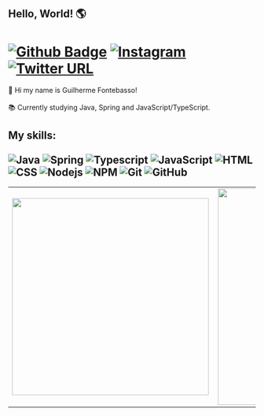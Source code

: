 ## Hello, World! 🌎
# [![Github Badge](https://img.shields.io/badge/-Github-242A2D?style=flat&logo=Github&logoColor=white&link=https://github.com/GFTF0906/)](https://github.com/GFTF0906/) [![Instagram](https://img.shields.io/badge/-instagram-D42F8A?style=flat&logo=instagram&logoColor=white&link=https://www.instagram.com/guifontebassogt/?hl=pt-br)](https://www.instagram.com/guifontebassogt/?hl=pt-br) [![Twitter URL](https://img.shields.io/twitter/url/https/twitter.com/bukotsunikki.svg?style=social&label=Follow%20%40Guifontebassogt)](https://twitter.com/Guifontebassogt)

<p align="left"> 
👋 Hi my name is Guilherme Fontebasso! <br><br>
📚 Currently studying Java, Spring and JavaScript/TypeScript.
</p>

## My skills: <br/> <br/> ![Java](https://img.shields.io/badge/-Java-ff961f?style=flat&logoColor=white&logo=java) ![Spring](https://img.shields.io/badge/-Spring-00d10d?style=flat&logoColor=white&logo=spring) ![Typescript](https://img.shields.io/badge/-Typescript-ffdd19?style=flat&logoColor=white&logo=typescript&color=3178C6) ![JavaScript](https://img.shields.io/badge/-JavaScript-ffdd19?style=flat&logoColor=white&logo=javascript) ![HTML](https://img.shields.io/badge/-HTML-ff0d00?style=flat&logoColor=white&logo=html5) ![CSS](https://img.shields.io/badge/-CSS-196eff?style=flat&logoColor=white&logo=css3) ![Nodejs](https://img.shields.io/badge/NodeJs-339933.svg?logo=node.js&logoColor=white) ![NPM](https://img.shields.io/badge/NPM-CB3837.svg?logo=npm) ![Git](https://img.shields.io/badge/-Git-black?style=flat-square&logo=git) ![GitHub](https://img.shields.io/badge/-GitHub-181717?style=flat-square&logo=github)
 
<center>
  <table>
    <tr>
        <td><img width="400px" align="left" src="https://github-readme-stats.vercel.app/api/top-langs/?username=GFTF0906&hide=html,CSS&layout=compact&count_private=true&langs_count=7" /></td>
        <td><img width="440px" align="left" src="https://github-readme-stats.vercel.app/api?username=GFTF0906&show_icons=true&count_private=true" /></td>
    </tr>   
  </table>
</center>
<br>
<br>

